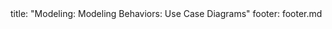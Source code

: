 <frontmatter>
title: "Modeling: Modeling Behaviors: Use Case Diagrams"
footer: footer.md
</frontmatter>

<include src="unit-inPage-asFlat.md" boilerplate />